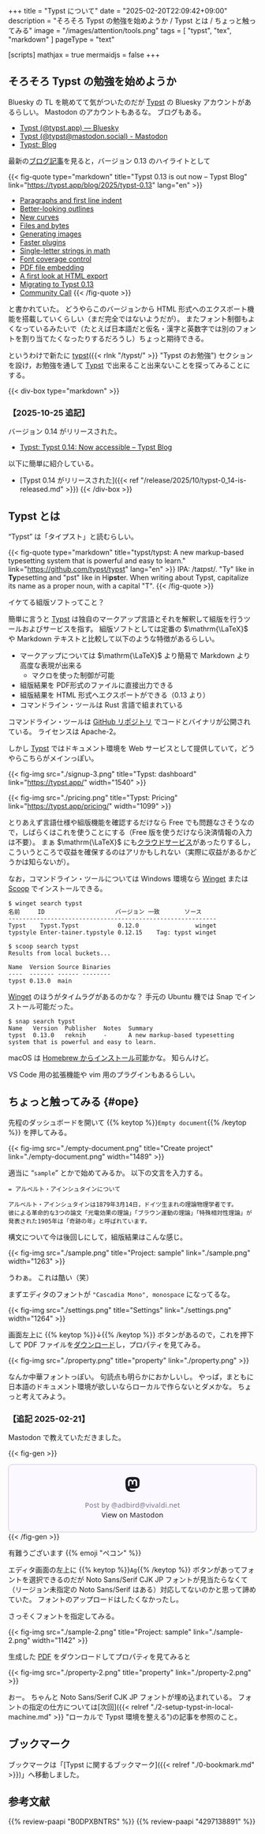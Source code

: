 +++
title = "Typst について"
date =  "2025-02-20T22:09:42+09:00"
description = "そろそろ Typst の勉強を始めようか / Typst とは / ちょっと触ってみる"
image = "/images/attention/tools.png"
tags  = [ "typst", "tex", "markdown" ]
pageType = "text"

[scripts]
  mathjax = true
  mermaidjs = false
+++

## そろそろ Typst の勉強を始めようか

Bluesky の TL を眺めてて気がついたのだが [Typst] の Bluesky アカウントがあるらしい。
Mastodon のアカウントもあるな。
ブログもある。

- [Typst (@typst.app) — Bluesky](https://bsky.app/profile/typst.app)
- [Typst (@typst@mastodon.social) - Mastodon](https://mastodon.social/@typst)
- [Typst: Blog](https://typst.app/blog/)

最新の[ブログ記事](https://typst.app/blog/2025/typst-0.13 "Typst 0.13 is out now – Typst Blog")を見ると，バージョン 0.13 のハイライトとして

{{< fig-quote type="markdown" title="Typst 0.13 is out now – Typst Blog" link="https://typst.app/blog/2025/typst-0.13" lang="en" >}}
- [Paragraphs and first line indent](https://typst.app/blog/2025/typst-0.13#paragraphs-and-first-line-indent)
- [Better-looking outlines](https://typst.app/blog/2025/typst-0.13#better-looking-outlines)
- [New curves](https://typst.app/blog/2025/typst-0.13#new-curves)
- [Files and bytes](https://typst.app/blog/2025/typst-0.13#new-curves)
- [Generating images](https://typst.app/blog/2025/typst-0.13#generating-images)
- [Faster plugins](https://typst.app/blog/2025/typst-0.13#faster-plugins)
- [Single-letter strings in math](https://typst.app/blog/2025/typst-0.13#single-letter-strings-in-math)
- [Font coverage control](https://typst.app/blog/2025/typst-0.13#font-coverage-control)
- [PDF file embedding](https://typst.app/blog/2025/typst-0.13#pdf-file-embedding)
- [A first look at HTML export](https://typst.app/blog/2025/typst-0.13#a-first-look-at-html-export)
- [Migrating to Typst 0.13](https://typst.app/blog/2025/typst-0.13#migrating)
- [Community Call](https://typst.app/blog/2025/typst-0.13#community-call)
{{< /fig-quote >}}

と書かれていた。
どうやらこのバージョンから HTML 形式へのエクスポート機能を搭載していくらしい（まだ完全ではないようだが）。
またフォント制御もよくなっているみたいで（たとえば日本語だと仮名・漢字と英数字では別のフォントを割り当てたくなったりするだろうし）ちょっと期待できる。

というわけで新たに [typst]({{< rlnk "/typst/" >}} "Typst のお勉強") セクションを設け，お勉強を通して [Typst] で出来ること出来ないことを探ってみることにする。

{{< div-box type="markdown" >}}
### 【2025-10-25 追記】

バージョン 0.14 がリリースされた。

- [Typst: Typst 0.14: Now accessible – Typst Blog](https://typst.app/blog/2025/typst-0.14/)

以下に簡単に紹介している。

- [Typst 0.14 がリリースされた]({{< ref "/release/2025/10/typst-0_14-is-released.md" >}})
{{< /div-box >}}

## Typst とは

“Typst” は「タイプスト」と読むらしい。

{{< fig-quote type="markdown" title="typst/typst: A new markup-based typesetting system that is powerful and easy to learn." link="https://github.com/typst/typst" lang="en" >}}
IPA: /taɪpst/. "Ty" like in **Ty**pesetting and "pst" like in Hi**pst**er. When writing about Typst, capitalize its name as a proper noun, with a capital "T".
{{< /fig-quote >}}

イケてる組版ソフトってこと？

簡単に言うと [Typst] は独自のマークアップ言語とそれを解釈して組版を行うツールおよびサービスを指す。
組版ソフトとしては定番の $\mathrm{\LaTeX}$ や Markdown テキストと比較して以下のような特徴があるらしい。

- マークアップについては $\mathrm{\LaTeX}$ より簡易で Markdown より高度な表現が出来る
  - マクロを使った制御が可能
- 組版結果を PDF形式のファイルに直接出力できる
- 組版結果を HTML 形式へエクスポートができる（0.13 より）
- コマンドライン・ツールは Rust 言語で組まれている

コマンドライン・ツールは [GitHub リポジトリ][typst/typst] でコードとバイナリが公開されている。
ライセンスは Apache-2。

しかし [Typst] ではドキュメント環境を Web サービスとして提供していて，どうやらこちらがメインっぽい。

{{< fig-img src="./signup-3.png" title="Typst: dashboard" link="https://typst.app/" width="1540" >}}

{{< fig-img src="./pricing.png" title="Typst: Pricing" link="https://typst.app/pricing/" width="1099" >}}

とりあえず言語仕様や組版機能を確認するだけなら Free でも問題なさそうなので，しばらくはこれを使うことにする（Free 版を使うだけなら決済情報の入力は不要）。
まぁ $\mathrm{\LaTeX}$ にも[クラウドサービス](https://cloudlatex.io/ "Cloud LaTeX | Build your own LaTeX environment, in seconds")があったりするし，こういうところで収益を確保するのはアリかもしれない（実際に収益があるかどうかは知らないが）。

なお，コマンドライン・ツールについては Windows 環境なら [Winget][winget] または [Scoop] でインストールできる。

```text
$ winget search typst
名前     ID                    バージョン 一致       ソース
-----------------------------------------------------------
Typst    Typst.Typst           0.12.0                winget
typstyle Enter-tainer.typstyle 0.12.15    Tag: typst winget

$ scoop search typst
Results from local buckets...

Name  Version Source Binaries
----  ------- ------ --------
typst 0.13.0  main
```

[Winget][winget] のほうがタイムラグがあるのかな？ 手元の Ubuntu 機では Snap でインストール可能だった。

```text
$ snap search typst
Name   Version  Publisher  Notes  Summary
typst  0.13.0   reknih     -      A new markup-based typesetting system that is powerful and easy to learn.
```

macOS は [Homebrew からインストール可能](https://formulae.brew.sh/formula/typst "typst — Homebrew Formulae")かな。
知らんけど。

VS Code 用の拡張機能や vim 用のプラグインもあるらしい。

## ちょっと触ってみる {#ope}

先程のダッシュボードを開いて {{% keytop %}}`Empty document`{{% /keytop %}} を押してみる。

{{< fig-img src="./empty-document.png" title="Create project" link="./empty-document.png" width="1489" >}}

適当に “`sample`” とかで始めてみるか。
以下の文言を入力する。

```typst
= アルベルト・アインシュタインについて

アルベルト・アインシュタインは1879年3月14日，ドイツ生まれの理論物理学者です。
彼による革命的な3つの論文「光電効果の理論」「ブラウン運動の理論」「特殊相対性理論」が発表された1905年は「奇跡の年」と呼ばれています。
```

構文について今は後回しにして，組版結果はこんな感じ。

{{< fig-img src="./sample.png" title="Project: sample" link="./sample.png" width="1263" >}}

うわぁ。
これは酷い（笑）

まずエディタのフォントが `"Cascadia Mono", monospace` になってるな。

{{< fig-img src="./settings.png" title="Settings" link="./settings.png" width="1264" >}}

画面左上に {{% keytop %}}↓{{% /keytop %}} ボタンがあるので，これを押下して PDF ファイルを[ダウンロード](./sample.pdf)し，プロパティを見てみる。

{{< fig-img src="./property.png" title="property" link="./property.png" >}}

なんか中華フォントっぽい。
句読点も明らかにおかしいし。
やっぱ，まともに日本語のドキュメント環境が欲しいならローカルで作らないとダメかな。
ちょっと考えてみよう。

### 【追記 2025-02-21】

Mastodon で教えていただきました。

{{< fig-gen >}}
<blockquote class="mastodon-embed" data-embed-url="https://social.vivaldi.net/@adbird/114041736926058126/embed" style="background: #FCF8FF; border-radius: 8px; border: 1px solid #C9C4DA; margin: 0; max-width: 540px; min-width: 270px; overflow: hidden; padding: 0;"> <a href="https://social.vivaldi.net/@adbird/114041736926058126" target="_blank" style="align-items: center; color: #1C1A25; display: flex; flex-direction: column; font-family: system-ui, -apple-system, BlinkMacSystemFont, 'Segoe UI', Oxygen, Ubuntu, Cantarell, 'Fira Sans', 'Droid Sans', 'Helvetica Neue', Roboto, sans-serif; font-size: 14px; justify-content: center; letter-spacing: 0.25px; line-height: 20px; padding: 24px; text-decoration: none;"> <svg xmlns="http://www.w3.org/2000/svg" xmlns:xlink="http://www.w3.org/1999/xlink" width="32" height="32" viewBox="0 0 79 75"><path d="M74.7135 16.6043C73.6199 8.54587 66.5351 2.19527 58.1366 0.964691C56.7196 0.756754 51.351 0 38.9148 0H38.822C26.3824 0 23.7135 0.756754 22.2966 0.964691C14.1319 2.16118 6.67571 7.86752 4.86669 16.0214C3.99657 20.0369 3.90371 24.4888 4.06535 28.5726C4.29578 34.4289 4.34049 40.275 4.877 46.1075C5.24791 49.9817 5.89495 53.8251 6.81328 57.6088C8.53288 64.5968 15.4938 70.4122 22.3138 72.7848C29.6155 75.259 37.468 75.6697 44.9919 73.971C45.8196 73.7801 46.6381 73.5586 47.4475 73.3063C49.2737 72.7302 51.4164 72.086 52.9915 70.9542C53.0131 70.9384 53.0308 70.9178 53.0433 70.8942C53.0558 70.8706 53.0628 70.8445 53.0637 70.8179V65.1661C53.0634 65.1412 53.0574 65.1167 53.0462 65.0944C53.035 65.0721 53.0189 65.0525 52.9992 65.0371C52.9794 65.0218 52.9564 65.011 52.9318 65.0056C52.9073 65.0002 52.8819 65.0003 52.8574 65.0059C48.0369 66.1472 43.0971 66.7193 38.141 66.7103C29.6118 66.7103 27.3178 62.6981 26.6609 61.0278C26.1329 59.5842 25.7976 58.0784 25.6636 56.5486C25.6622 56.5229 25.667 56.4973 25.6775 56.4738C25.688 56.4502 25.7039 56.4295 25.724 56.4132C25.7441 56.397 25.7678 56.3856 25.7931 56.3801C25.8185 56.3746 25.8448 56.3751 25.8699 56.3816C30.6101 57.5151 35.4693 58.0873 40.3455 58.086C41.5183 58.086 42.6876 58.086 43.8604 58.0553C48.7647 57.919 53.9339 57.6701 58.7591 56.7361C58.8794 56.7123 58.9998 56.6918 59.103 56.6611C66.7139 55.2124 73.9569 50.665 74.6929 39.1501C74.7204 38.6967 74.7892 34.4016 74.7892 33.9312C74.7926 32.3325 75.3085 22.5901 74.7135 16.6043ZM62.9996 45.3371H54.9966V25.9069C54.9966 21.8163 53.277 19.7302 49.7793 19.7302C45.9343 19.7302 44.0083 22.1981 44.0083 27.0727V37.7082H36.0534V27.0727C36.0534 22.1981 34.124 19.7302 30.279 19.7302C26.8019 19.7302 25.0651 21.8163 25.0617 25.9069V45.3371H17.0656V25.3172C17.0656 21.2266 18.1191 17.9769 20.2262 15.568C22.3998 13.1648 25.2509 11.9308 28.7898 11.9308C32.8859 11.9308 35.9812 13.492 38.0447 16.6111L40.036 19.9245L42.0308 16.6111C44.0943 13.492 47.1896 11.9308 51.2788 11.9308C54.8143 11.9308 57.6654 13.1648 59.8459 15.568C61.9529 17.9746 63.0065 21.2243 63.0065 25.3172L62.9996 45.3371Z" fill="currentColor"/></svg> <div style="color: #787588; margin-top: 16px;">Post by @adbird@vivaldi.net</div> <div style="font-weight: 500;">View on Mastodon</div> </a> </blockquote> <script data-allowed-prefixes="https://social.vivaldi.net/" async src="https://social-cdn.vivaldi.net/embed.js"></script>
{{< /fig-gen >}}

有難うございます {{% emoji "ペコン" %}}

エディタ画面の左上に {{% keytop %}}`Ag`{{% /keytop %}} ボタンがあってフォントを選択できるのだが Noto Sans/Serif CJK JP フォントが見当たらなくて（リージョン未指定の Noto Sans/Serif はある）対応してないのかと思って諦めていた。
フォントのアップロードはしたくなかったし。

さっそくフォントを指定してみる。

{{< fig-img src="./sample-2.png" title="Project: sample" link="./sample-2.png" width="1142" >}}

生成した [PDF](./sample-2.pdf) をダウンロードしてプロパティを見てみると

{{< fig-img src="./property-2.png" title="property" link="./property-2.png" >}}

おー。
ちゃんと Noto Sans/Serif CJK JP フォントが埋め込まれている。
フォントの指定の仕方については[次回]({{< relref "./2-setup-typst-in-local-machine.md" >}} "ローカルで Typst 環境を整える")の記事を参照のこと。

## ブックマーク

ブックマークは「[Typst に関するブックマーク]({{< relref "./0-bookmark.md" >}})」へ移動しました。

[Typst]: https://typst.app/ "Typst: Compose papers faster"
[typst/typst]: https://github.com/typst/typst "typst/typst: A new markup-based typesetting system that is powerful and easy to learn."
[winget]: https://github.com/microsoft/winget-cli "microsoft/winget-cli: Windows Package Manager CLI (aka winget)"
[Scoop]: https://scoop.sh/ "Scoop"

## 参考文献

{{% review-paapi "B0DPXBNTRS" %}} <!-- Typst完全入門-->
{{% review-paapi "4297138891" %}} <!-- ［改訂第9版］LaTeX美文書作成入門 -->
